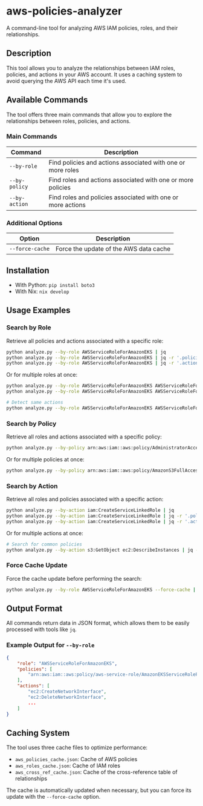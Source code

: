 # aws-policies-analyzer

A command-line tool for analyzing AWS IAM policies, roles, and their relationships.

## Description

This tool allows you to analyze the relationships between IAM roles, policies, and actions in your AWS account. It uses a caching system to avoid querying the AWS API each time it's used.

## Available Commands

The tool offers three main commands that allow you to explore the relationships between roles, policies, and actions.

### Main Commands

| Command       | Description                                                    |
| ------------- | -------------------------------------------------------------- |
| `--by-role`   | Find policies and actions associated with one or more roles    |
| `--by-policy` | Find roles and actions associated with one or more policies    |
| `--by-action` | Find roles and policies associated with one or more actions    |

### Additional Options

| Option          | Description                                |
| --------------- | ------------------------------------------ |
| `--force-cache` | Force the update of the AWS data cache     |

## Installation

- With Python: `pip install boto3`
- With Nix: `nix develop`

## Usage Examples

### Search by Role

Retrieve all policies and actions associated with a specific role:

```bash
python analyze.py --by-role AWSServiceRoleForAmazonEKS | jq
python analyze.py --by-role AWSServiceRoleForAmazonEKS | jq -r '.policies[]'
python analyze.py --by-role AWSServiceRoleForAmazonEKS | jq -r '.actions[]'
```

Or for multiple roles at once:

```bash
python analyze.py --by-role AWSServiceRoleForAmazonEKS AWSServiceRoleForAmazonSSM | jq
python analyze.py --by-role AWSServiceRoleForAmazonEKS AWSServiceRoleForAmazonSSM | jq -r '.[]["policies"][]'

# Detect same actions
python analyze.py --by-role AWSServiceRoleForAmazonEKS AWSServiceRoleForAmazonSSM | jq -r '.[]["actions"][]' | sort | uniq -d
```

### Search by Policy

Retrieve all roles and actions associated with a specific policy:

```bash
python analyze.py --by-policy arn:aws:iam::aws:policy/AdministratorAccess | jq
```

Or for multiple policies at once:

```bash
python analyze.py --by-policy arn:aws:iam::aws:policy/AmazonS3FullAccess arn:aws:iam::aws:policy/AmazonEC2FullAccess | jq
```

### Search by Action

Retrieve all roles and policies associated with a specific action:

```bash
python analyze.py --by-action iam:CreateServiceLinkedRole | jq
python analyze.py --by-action iam:CreateServiceLinkedRole | jq -r '.policies[]'
python analyze.py --by-action iam:CreateServiceLinkedRole | jq -r '.action'
```

Or for multiple actions at once:

```bash
# Search for common policies
python analyze.py --by-action s3:GetObject ec2:DescribeInstances | jq -r '.[]["policies"][]' | sort | uniq -d
```

### Force Cache Update

Force the cache update before performing the search:

```bash
python analyze.py --by-role AWSServiceRoleForAmazonEKS --force-cache | jq
```

## Output Format

All commands return data in JSON format, which allows them to be easily processed with tools like `jq`.

### Example Output for `--by-role`

```json
{
    "role": "AWSServiceRoleForAmazonEKS",
    "policies": [
        "arn:aws:iam::aws:policy/aws-service-role/AmazonEKSServiceRolePolicy"
    ],
    "actions": [
        "ec2:CreateNetworkInterface",
        "ec2:DeleteNetworkInterface",
        ...
    ]
}
```

## Caching System

The tool uses three cache files to optimize performance:

- `aws_policies_cache.json`: Cache of AWS policies
- `aws_roles_cache.json`: Cache of IAM roles
- `aws_cross_ref_cache.json`: Cache of the cross-reference table of relationships

The cache is automatically updated when necessary, but you can force its update with the `--force-cache` option.

